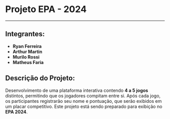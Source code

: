 # Projeto EPA - 2024

---

## Integrantes:
- **Ryan Ferreira**
- **Arthur Martin**
- **Murilo Rossi**
- **Matheus Faria**

## Descrição do Projeto:
Desenvolvimento de uma plataforma interativa contendo **4 a 5 jogos** distintos, permitindo que os jogadores compitam entre si. Após cada jogo, os participantes registrarão seu nome e pontuação, que serão exibidos em um placar competitivo. Este projeto está sendo preparado para exibição no **EPA 2024**.
